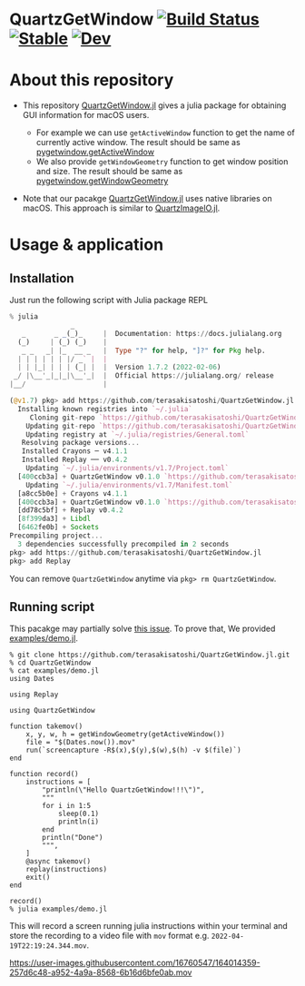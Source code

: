 # QuartzGetWindow [![Build Status](https://github.com/terasakisatoshi/QuartzGetWindow.jl/actions/workflows/CI.yml/badge.svg?branch=main)](https://github.com/terasakisatoshi/QuartzGetWindow.jl/actions/workflows/CI.yml?query=branch%3Amain) [![Stable](https://img.shields.io/badge/docs-stable-blue.svg)](https://terasakisatoshi.github.io/QuartzGetWindow.jl/stable) [![Dev](https://img.shields.io/badge/docs-dev-blue.svg)](https://terasakisatoshi.github.io/QuartzGetWindow.jl/dev)

# About this repository 

- This repository [QuartzGetWindow.jl](https://github.com/terasakisatoshi/QuartzGetWindow.jl) gives a julia package for obtaining GUI information for macOS users.
	- For example we can use `getActiveWindow` function to get the name of currently active window. The result should be same as [pygetwindow.getActiveWindow](https://github.com/asweigart/PyGetWindow/blob/c5f3070324609e682d082ed53122a36002a3e293/src/pygetwindow/_pygetwindow_macos.py#L14-L22)
	- We also provide `getWindowGeometry` function to get window position and size. The result should be same as [pygetwindow.getWindowGeometry](https://github.com/asweigart/PyGetWindow/blob/c5f3070324609e682d082ed53122a36002a3e293/src/pygetwindow/_pygetwindow_macos.py#L44-L50)

- Note that our pacakge [QuartzGetWindow.jl](https://github.com/terasakisatoshi/QuartzGetWindow.jl) uses native libraries on macOS. This approach is similar to [QuartzImageIO.jl](https://github.com/JuliaIO/QuartzImageIO.jl).

# Usage & application

## Installation

Just run the following script with Julia package REPL

```julia
% julia
               _
   _       _ _(_)_     |  Documentation: https://docs.julialang.org
  (_)     | (_) (_)    |
   _ _   _| |_  __ _   |  Type "?" for help, "]?" for Pkg help.
  | | | | | | |/ _` |  |
  | | |_| | | | (_| |  |  Version 1.7.2 (2022-02-06)
 _/ |\__'_|_|_|\__'_|  |  Official https://julialang.org/ release
|__/                   |

(@v1.7) pkg> add https://github.com/terasakisatoshi/QuartzGetWindow.jl
  Installing known registries into `~/.julia`
     Cloning git-repo `https://github.com/terasakisatoshi/QuartzGetWindow.jl`
    Updating git-repo `https://github.com/terasakisatoshi/QuartzGetWindow.jl`
    Updating registry at `~/.julia/registries/General.toml`
   Resolving package versions...
   Installed Crayons ─ v4.1.1
   Installed Replay ── v0.4.2
    Updating `~/.julia/environments/v1.7/Project.toml`
  [400ccb3a] + QuartzGetWindow v0.1.0 `https://github.com/terasakisatoshi/QuartzGetWindow.jl#main`
    Updating `~/.julia/environments/v1.7/Manifest.toml`
  [a8cc5b0e] + Crayons v4.1.1
  [400ccb3a] + QuartzGetWindow v0.1.0 `https://github.com/terasakisatoshi/QuartzGetWindow.jl#main`
  [dd78c5bf] + Replay v0.4.2
  [8f399da3] + Libdl
  [6462fe0b] + Sockets
Precompiling project...
  3 dependencies successfully precompiled in 2 seconds
pkg> add https://github.com/terasakisatoshi/QuartzGetWindow.jl
pkg> add Replay
```

You can remove `QuartzGetWindow` anytime via `pkg> rm QuartzGetWindow`.

## Running script

This pacakge may partially solve [this issue](https://github.com/AtelierArith/Replay.jl/issues/23). To prove that, We provided [examples/demo.jl](https://github.com/terasakisatoshi/QuartzGetWindow.jl/blob/main/examples/demo.jl).

```console
% git clone https://github.com/terasakisatoshi/QuartzGetWindow.jl.git
% cd QuartzGetWindow
% cat examples/demo.jl
using Dates

using Replay

using QuartzGetWindow

function takemov()
    x, y, w, h = getWindowGeometry(getActiveWindow())
    file = "$(Dates.now()).mov"
    run(`screencapture -R$(x),$(y),$(w),$(h) -v $(file)`)
end

function record()
    instructions = [
        "println(\"Hello QuartzGetWindow!!!\")",
        """
        for i in 1:5
            sleep(0.1)
            println(i)
        end
        println("Done")
        """,
    ]
    @async takemov()
    replay(instructions)
    exit()
end

record()
% julia examples/demo.jl
```

This will record a screen running julia instructions within your terminal and store the recording to a video file with `mov` format e.g. `2022-04-19T22:19:24.344.mov`.

https://user-images.githubusercontent.com/16760547/164014359-257d6c48-a952-4a9a-8568-6b16d6bfe0ab.mov

